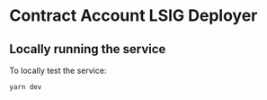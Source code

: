 # Contract Account LSIG Deployer

## Locally running the service

To locally test the service:

```
yarn dev
```